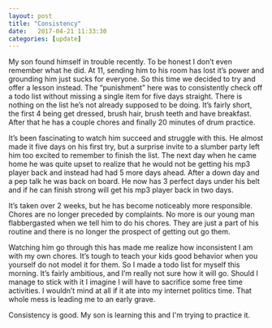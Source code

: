 ```yaml
---
layout: post
title: "Consistency"
date:   2017-04-21 11:33:30
categories: [update]
---
```


My son found himself in trouble recently. To be honest I don’t even remember what he did. At 11, sending him to his room has lost it’s power and grounding him just sucks for everyone. So this time we decided to try and offer a lesson instead. The “punishment” here was to consistently check off a todo list without missing a single item for five days straight. There is nothing on the list he’s not already supposed to be doing. It’s fairly short, the first 4 being get dressed, brush hair, brush teeth and have breakfast. After that he has a couple chores and finally 20 minutes of drum practice.

It’s been fascinating to watch him succeed and struggle with this. He almost made it five days on his first try, but a surprise invite to a slumber party left him too excited to remember to finish the list. The next day when he came home he was quite upset to realize that he would not be getting his mp3 player back and instead had had 5 more days ahead. After a down day and a pep talk he was back on board. He now has 3 perfect days under his belt and if he can finish strong will get his mp3 player back in two days.

It’s taken over 2 weeks, but he has become noticeably more responsible. Chores are no longer preceded by complaints. No more is our young man flabbergasted when we tell him to do his chores. They are just a part of his routine and there is no longer the prospect of getting out go them.

Watching him go through this has made me realize how inconsistent I am with my own chores. It’s tough to teach your kids good behavior when you yourself do not model it for them. So I made a todo list for myself this morning. It’s fairly ambitious, and I’m really not sure how it will go. Should I manage to stick with it I imagine I will have to sacrifice some free time activities. I wouldn’t mind at all if it ate into my internet politics time. That whole mess is leading me to an early grave.

Consistency is good. My son is learning this and I'm trying to practice it.
